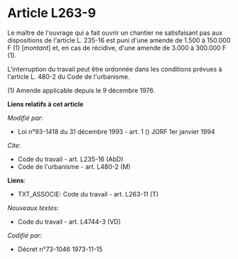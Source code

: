 # Article L263-9

Le maître de l'ouvrage qui a fait ouvrir un chantier ne satisfaisant pas aux dispositions de l'article L. 235-16 est puni
d'une amende de 1.500 à 150.000 F (1) [*montant*] et, en cas de récidive, d'une amende de 3.000 à 300.000 F (1).

L'interruption du travail peut être ordonnée dans les conditions prévues à l'article L. 480-2 du Code de l'urbanisme.

(1) Amende applicable depuis le 9 décembre 1976.

**Liens relatifs à cet article**

_Modifié par_:

  - Loi n°93-1418 du 31 décembre 1993 - art. 1 () JORF 1er janvier 1994

_Cite_:

  - Code du travail - art. L235-16 (AbD)
  - Code de l'urbanisme - art. L480-2 (M)

**Liens**:

  - TXT_ASSOCIE: Code du travail - art. L263-11 (T)

_Nouveaux textes_:

  - Code du travail - art. L4744-3 (VD)

_Codifié par_:

  - Décret n°73-1046 1973-11-15
